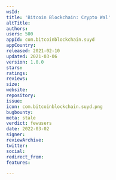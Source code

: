 ```yaml
---
wsId: 
title: 'Bitcoin Blockchain: Crypto Wal'
altTitle: 
authors: 
users: 500
appId: com.bitcoinblockchain.suyd
appCountry: 
released: 2021-02-10
updated: 2021-03-06
version: 1.0.0
stars: 
ratings: 
reviews: 
size: 
website: 
repository: 
issue: 
icon: com.bitcoinblockchain.suyd.png
bugbounty: 
meta: stale
verdict: fewusers
date: 2022-03-02
signer: 
reviewArchive: 
twitter: 
social: 
redirect_from: 
features: 

---
```


